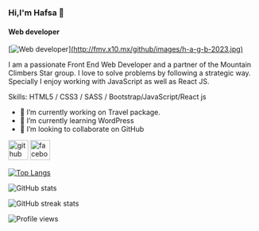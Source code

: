 ### Hi,I'm Hafsa 👋 
#### Web developer
[![Web developer](https://scontent.fcgp3-1.fna.fbcdn.net/v/t39.30808-6/329429533_571546328496380_6307132389007236277_n.jpg?_nc_cat=103&ccb=1-7&_nc_sid=730e14&_nc_ohc=7buoE1A7QHwAX8n-X8_&_nc_ht=scontent.fcgp3-1.fna&oh=00_AfBbXLLUEf8rfVUjtKAz-ed-wRdK0lKs1FxPoXI6I_F3Rw&oe=64076835)][(http://fmv.x10.mx/github/images/h-a-g-b-2023.jpg)](http://fmv.x10.mx/github/images/h-a-g-b-2023.jpg)

I am a passionate   Front End Web Developer and a partner of the Mountain Climbers Star group.  I love to solve problems by following a strategic way. Specially I enjoy working with JavaScript as well as React JS.

Skills: HTML5 / CSS3 / SASS / Bootstrap/JavaScript/React js

- 🔭 I’m currently working on Travel package. 
- 🌱 I’m currently learning WordPress 
- 👯 I’m looking to collaborate on GitHub 


[<img src='https://cdn.jsdelivr.net/npm/simple-icons@3.0.1/icons/github.svg' alt='github' height='40'>](https://github.com/hafsawd)  [<img src='https://cdn.jsdelivr.net/npm/simple-icons@3.0.1/icons/facebook.svg' alt='facebook' height='40'>](https://www.facebook.com/tarinwd)  

[![Top Langs](https://github-readme-stats.vercel.app/api/top-langs/?username=hafsawd)](https://github.com/anuraghazra/github-readme-stats)

![GitHub stats](https://github-readme-stats.vercel.app/api?username=hafsawd&show_icons=true)  

![GitHub streak stats](https://streak-stats.demolab.com/?user=hafsawd)  

![Profile views](https://gpvc.arturio.dev/hafsawd)  
